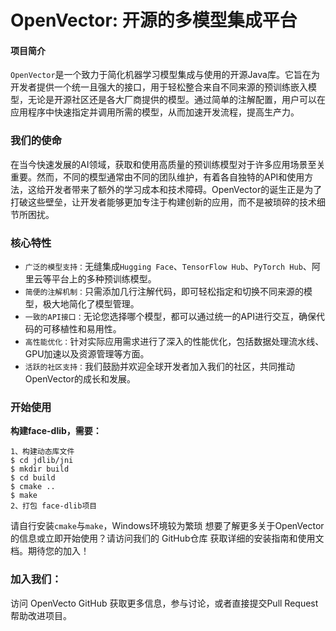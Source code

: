 # OpenVector: 开源的多模型集成平台

#### 项目简介
`OpenVector`是一个致力于简化机器学习模型集成与使用的开源Java库。它旨在为开发者提供一个统一且强大的接口，用于轻松整合来自不同来源的预训练嵌入模型，无论是开源社区还是各大厂商提供的模型。通过简单的注解配置，用户可以在应用程序中快速指定并调用所需的模型，从而加速开发流程，提高生产力。

### 我们的使命
 在当今快速发展的AI领域，获取和使用高质量的预训练模型对于许多应用场景至关重要。然而，不同的模型通常由不同的团队维护，有着各自独特的API和使用方法，这给开发者带来了额外的学习成本和技术障碍。OpenVector的诞生正是为了打破这些壁垒，让开发者能够更加专注于构建创新的应用，而不是被琐碎的技术细节所困扰。

### 核心特性
* `广泛的模型支持：`无缝集成`Hugging Face`、`TensorFlow Hub`、`PyTorch Hub`、阿里云等平台上的多种预训练模型。
* `简便的注解机制：`只需添加几行注解代码，即可轻松指定和切换不同来源的模型，极大地简化了模型管理。
* `一致的API接口：`无论您选择哪个模型，都可以通过统一的API进行交互，确保代码的可移植性和易用性。
* `高性能优化：`针对实际应用需求进行了深入的性能优化，包括数据处理流水线、GPU加速以及资源管理等方面。
* `活跃的社区支持：`我们鼓励并欢迎全球开发者加入我们的社区，共同推动OpenVector的成长和发展。

### 开始使用
**构建face-dlib，需要：**
```
1、构建动态库文件
$ cd jdlib/jni
$ mkdir build
$ cd build
$ cmake ..
$ make 
2、打包 face-dlib项目
```
请自行安装`cmake`与`make`，Windows环境较为繁琐
想要了解更多关于OpenVector的信息或立即开始使用？请访问我们的 GitHub仓库 获取详细的安装指南和使用文档。期待您的加入！

### 加入我们：

访问 OpenVecto GitHub 获取更多信息，参与讨论，或者直接提交Pull Request帮助改进项目。

